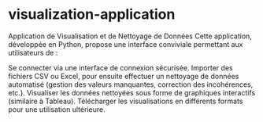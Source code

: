 # visualization-application
Application de Visualisation et de Nettoyage de Données
Cette application, développée en Python, propose une interface conviviale permettant aux utilisateurs de :

Se connecter via une interface de connexion sécurisée.
Importer des fichiers CSV ou Excel, pour ensuite effectuer un nettoyage de données automatisé (gestion des valeurs manquantes, correction des incohérences, etc.).
Visualiser les données nettoyées sous forme de graphiques interactifs (similaire à Tableau).
Télécharger les visualisations en différents formats pour une utilisation ultérieure.
